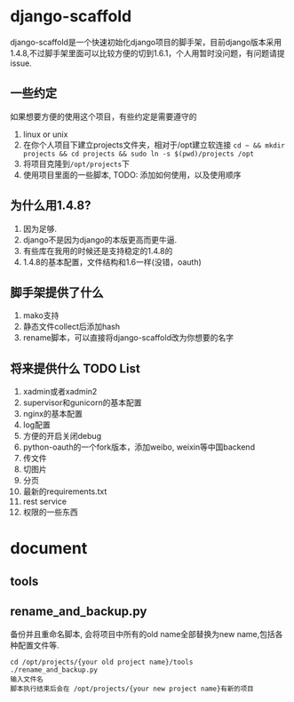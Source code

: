 django-scaffold
===

django-scaffold是一个快速初始化django项目的脚手架，目前django版本采用1.4.8,不过脚手架里面可以比较方便的切到1.6.1，个人用暂时没问题，有问题请提issue.

一些约定
---
如果想要方便的使用这个项目，有些约定是需要遵守的

1. linux or unix
2. 在你个人项目下建立projects文件夹，相对于/opt建立软连接 `cd ~ && mkdir projects && cd projects && sudo ln -s $(pwd)/projects /opt`
3. 将项目克隆到`/opt/projects`下
4. 使用项目里面的一些脚本, TODO: 添加如何使用，以及使用顺序

为什么用1.4.8?
---
1. 因为足够.
2. django不是因为django的本版更高而更牛逼.
3. 有些库在我用的时候还是支持稳定的1.4.8的
4. 1.4.8的基本配置，文件结构和1.6一样(没错，oauth)

脚手架提供了什么
---
1. mako支持
2. 静态文件collect后添加hash
3. rename脚本，可以直接将django-scaffold改为你想要的名字

将来提供什么 TODO List
---
1. xadmin或者xadmin2
2. supervisor和gunicorn的基本配置
3. nginx的基本配置
4. log配置
5. 方便的开启关闭debug
6. python-oauth的一个fork版本，添加weibo, weixin等中国backend
7. 传文件
8. 切图片
9. 分页
10. 最新的requirements.txt
11. rest service
12. 权限的一些东西

document
===

tools
---

rename_and_backup.py
---
备份并且重命名脚本, 会将项目中所有的old name全部替换为new name,包括各种配置文件等.

    cd /opt/projects/{your old project name}/tools
    ./rename_and_backup.py
    输入文件名
    脚本执行结束后会在 /opt/projects/{your new project name}有新的项目
